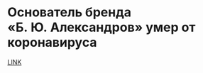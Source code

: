 # Основатель бренда «Б. Ю. Александров» умер от коронавируса



[LINK](https://varlamov.ru/4108907.html)